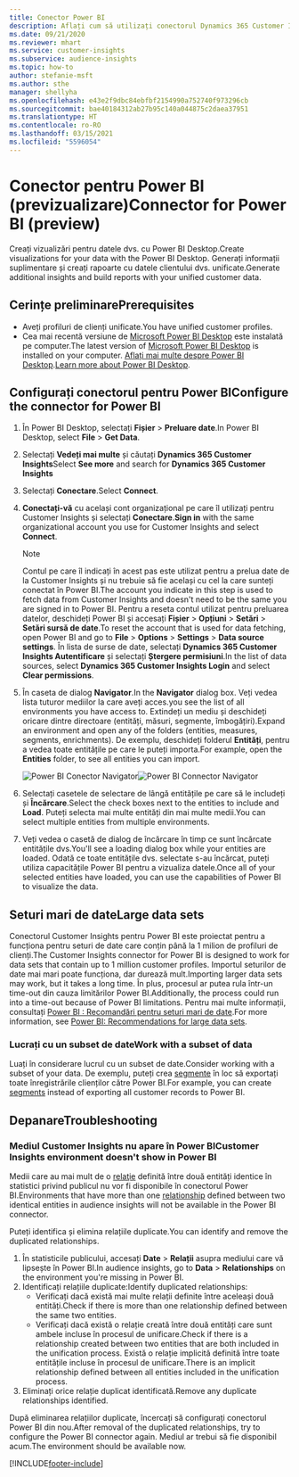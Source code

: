 ```yaml
---
title: Conector Power BI
description: Aflați cum să utilizați conectorul Dynamics 365 Customer Insights în Power BI.
ms.date: 09/21/2020
ms.reviewer: mhart
ms.service: customer-insights
ms.subservice: audience-insights
ms.topic: how-to
author: stefanie-msft
ms.author: sthe
manager: shellyha
ms.openlocfilehash: e43e2f9dbc84ebfbf2154990a752740f973296cb
ms.sourcegitcommit: bae40184312ab27b95c140a044875c2daea37951
ms.translationtype: HT
ms.contentlocale: ro-RO
ms.lasthandoff: 03/15/2021
ms.locfileid: "5596054"
---
```

# <a name="connector-for-power-bi-preview"></a><span data-ttu-id="26199-103">Conector pentru Power BI (previzualizare)</span><span class="sxs-lookup"><span data-stu-id="26199-103">Connector for Power BI (preview)</span></span>

<span data-ttu-id="26199-104">Creați vizualizări pentru datele dvs. cu Power BI Desktop.</span><span class="sxs-lookup"><span data-stu-id="26199-104">Create visualizations for your data with the Power BI Desktop.</span></span> <span data-ttu-id="26199-105">Generați informații suplimentare și creați rapoarte cu datele clientului dvs. unificate.</span><span class="sxs-lookup"><span data-stu-id="26199-105">Generate additional insights and build reports with your unified customer data.</span></span>

## <a name="prerequisites"></a><span data-ttu-id="26199-106">Cerințe preliminare</span><span class="sxs-lookup"><span data-stu-id="26199-106">Prerequisites</span></span>

- <span data-ttu-id="26199-107">Aveți profiluri de clienți unificate.</span><span class="sxs-lookup"><span data-stu-id="26199-107">You have unified customer profiles.</span></span>
- <span data-ttu-id="26199-108">Cea mai recentă versiune de [Microsoft Power BI Desktop](https://powerbi.microsoft.com/desktop/) este instalată pe computer.</span><span class="sxs-lookup"><span data-stu-id="26199-108">The latest version of [Microsoft Power BI Desktop](https://powerbi.microsoft.com/desktop/) is installed on your computer.</span></span> <span data-ttu-id="26199-109">[Aflați mai multe despre Power BI Desktop](/power-bi/desktop-what-is-desktop).</span><span class="sxs-lookup"><span data-stu-id="26199-109">[Learn more about Power BI Desktop](/power-bi/desktop-what-is-desktop).</span></span>

## <a name="configure-the-connector-for-power-bi"></a><span data-ttu-id="26199-110">Configurați conectorul pentru Power BI</span><span class="sxs-lookup"><span data-stu-id="26199-110">Configure the connector for Power BI</span></span>

1. <span data-ttu-id="26199-111">În Power BI Desktop, selectați **Fișier** > **Preluare date**.</span><span class="sxs-lookup"><span data-stu-id="26199-111">In Power BI Desktop, select **File** > **Get Data**.</span></span>

1. <span data-ttu-id="26199-112">Selectați **Vedeți mai multe** și căutați **Dynamics 365 Customer Insights**</span><span class="sxs-lookup"><span data-stu-id="26199-112">Select **See more** and search for **Dynamics 365 Customer Insights**</span></span>

1. <span data-ttu-id="26199-113">Selectați **Conectare**.</span><span class="sxs-lookup"><span data-stu-id="26199-113">Select **Connect**.</span></span>

1. <span data-ttu-id="26199-114">**Conectați-vă** cu același cont organizațional pe care îl utilizați pentru Customer Insights și selectați **Conectare**.</span><span class="sxs-lookup"><span data-stu-id="26199-114">**Sign in** with the same organizational account you use for Customer Insights and select **Connect**.</span></span>
   > [!NOTE]
   > <span data-ttu-id="26199-115">Contul pe care îl indicați în acest pas este utilizat pentru a prelua date de la Customer Insights și nu trebuie să fie același cu cel la care sunteți conectat în Power BI.</span><span class="sxs-lookup"><span data-stu-id="26199-115">The account you indicate in this step is used to fetch data from Customer Insights and doesn't need to be the same you are signed in to Power BI.</span></span> <span data-ttu-id="26199-116">Pentru a reseta contul utilizat pentru preluarea datelor, deschideți Power BI și accesați **Fișier** > **Opțiuni** > **Setări** > **Setări sursă de date**.</span><span class="sxs-lookup"><span data-stu-id="26199-116">To reset the account that is used for data fetching, open Power BI and go to **File** > **Options** > **Settings** > **Data source settings**.</span></span> <span data-ttu-id="26199-117">În lista de surse de date, selectați **Dynamics 365 Customer Insights Autentificare** și selectați **Ștergere permisiuni**.</span><span class="sxs-lookup"><span data-stu-id="26199-117">In the list of data sources, select **Dynamics 365 Customer Insights Login** and select **Clear permissions**.</span></span>  

1. <span data-ttu-id="26199-118">În caseta de dialog **Navigator**.</span><span class="sxs-lookup"><span data-stu-id="26199-118">In the **Navigator** dialog box.</span></span> <span data-ttu-id="26199-119">Veți vedea lista tuturor mediilor la care aveți acces.</span><span class="sxs-lookup"><span data-stu-id="26199-119">you see the list of all environments you have access to.</span></span> <span data-ttu-id="26199-120">Extindeți un mediu și deschideți oricare dintre directoare (entități, măsuri, segmente, îmbogățiri).</span><span class="sxs-lookup"><span data-stu-id="26199-120">Expand an environment and open any of the folders (entities, measures, segments, enrichments).</span></span> <span data-ttu-id="26199-121">De exemplu, deschideți folderul **Entități**, pentru a vedea toate entitățile pe care le puteți importa.</span><span class="sxs-lookup"><span data-stu-id="26199-121">For example, open the **Entities** folder, to see all entities you can import.</span></span>

   <span data-ttu-id="26199-122">![Power BI Conector Navigator](media/power-bi-navigator.png "Conector Navigator Power BI")</span><span class="sxs-lookup"><span data-stu-id="26199-122">![Power BI Connector Navigator](media/power-bi-navigator.png "Power BI Connector Navigator")</span></span>

1. <span data-ttu-id="26199-123">Selectați casetele de selectare de lângă entitățile pe care să le includeți și **Încărcare**.</span><span class="sxs-lookup"><span data-stu-id="26199-123">Select the check boxes next to the entities to include and **Load**.</span></span> <span data-ttu-id="26199-124">Puteți selecta mai multe entități din mai multe medii.</span><span class="sxs-lookup"><span data-stu-id="26199-124">You can select multiple entities from multiple environments.</span></span>

1. <span data-ttu-id="26199-125">Veți vedea o casetă de dialog de încărcare în timp ce sunt încărcate entitățile dvs.</span><span class="sxs-lookup"><span data-stu-id="26199-125">You'll see a loading dialog box while your entities are loaded.</span></span> <span data-ttu-id="26199-126">Odată ce toate entitățile dvs. selectate s-au încărcat, puteți utiliza capacitățile Power BI pentru a vizualiza datele.</span><span class="sxs-lookup"><span data-stu-id="26199-126">Once all of your selected entities have loaded, you can use the capabilities of Power BI to visualize the data.</span></span>

## <a name="large-data-sets"></a><span data-ttu-id="26199-127">Seturi mari de date</span><span class="sxs-lookup"><span data-stu-id="26199-127">Large data sets</span></span>

<span data-ttu-id="26199-128">Conectorul Customer Insights pentru Power BI este proiectat pentru a funcționa pentru seturi de date care conțin până la 1 milion de profiluri de clienți.</span><span class="sxs-lookup"><span data-stu-id="26199-128">The Customer Insights connector for Power BI is designed to work for data sets that contain up to 1 million customer profiles.</span></span> <span data-ttu-id="26199-129">Importul seturilor de date mai mari poate funcționa, dar durează mult.</span><span class="sxs-lookup"><span data-stu-id="26199-129">Importing larger data sets may work, but it takes a long time.</span></span> <span data-ttu-id="26199-130">În plus, procesul ar putea rula într-un time-out din cauza limitărilor Power BI.</span><span class="sxs-lookup"><span data-stu-id="26199-130">Additionally, the process could run into a time-out because of Power BI limitations.</span></span> <span data-ttu-id="26199-131">Pentru mai multe informații, consultați [Power BI : Recomandări pentru seturi mari de date](/power-bi/admin/service-premium-what-is#large-datasets).</span><span class="sxs-lookup"><span data-stu-id="26199-131">For more information, see [Power BI: Recommendations for large data sets](/power-bi/admin/service-premium-what-is#large-datasets).</span></span> 

### <a name="work-with-a-subset-of-data"></a><span data-ttu-id="26199-132">Lucrați cu un subset de date</span><span class="sxs-lookup"><span data-stu-id="26199-132">Work with a subset of data</span></span>

<span data-ttu-id="26199-133">Luați în considerare lucrul cu un subset de date.</span><span class="sxs-lookup"><span data-stu-id="26199-133">Consider working with a subset of your data.</span></span> <span data-ttu-id="26199-134">De exemplu, puteți crea [segmente](segments.md) în loc să exportați toate înregistrările clienților către Power BI.</span><span class="sxs-lookup"><span data-stu-id="26199-134">For example, you can create [segments](segments.md) instead of exporting all customer records to Power BI.</span></span>

## <a name="troubleshooting"></a><span data-ttu-id="26199-135">Depanare</span><span class="sxs-lookup"><span data-stu-id="26199-135">Troubleshooting</span></span>

### <a name="customer-insights-environment-doesnt-show-in-power-bi"></a><span data-ttu-id="26199-136">Mediul Customer Insights nu apare în Power BI</span><span class="sxs-lookup"><span data-stu-id="26199-136">Customer Insights environment doesn't show in Power BI</span></span>

<span data-ttu-id="26199-137">Medii care au mai mult de o [relaţie](relationships.md) definită între două entități identice în statistici privind publicul nu vor fi disponibile în conectorul Power BI.</span><span class="sxs-lookup"><span data-stu-id="26199-137">Environments that have more than one [relationship](relationships.md) defined between two identical entities in audience insights will not be available in the Power BI connector.</span></span>

<span data-ttu-id="26199-138">Puteți identifica și elimina relațiile duplicate.</span><span class="sxs-lookup"><span data-stu-id="26199-138">You can identify and remove the duplicated relationships.</span></span>

1. <span data-ttu-id="26199-139">În statisticile publicului, accesați **Date** > **Relații** asupra mediului care vă lipsește în Power BI.</span><span class="sxs-lookup"><span data-stu-id="26199-139">In audience insights, go to **Data** > **Relationships** on the environment you're missing in Power BI.</span></span>
2. <span data-ttu-id="26199-140">Identificați relațiile duplicate:</span><span class="sxs-lookup"><span data-stu-id="26199-140">Identify duplicated relationships:</span></span>
   - <span data-ttu-id="26199-141">Verificați dacă există mai multe relații definite între aceleași două entități.</span><span class="sxs-lookup"><span data-stu-id="26199-141">Check if there is more than one relationship defined between the same two entities.</span></span>
   - <span data-ttu-id="26199-142">Verificați dacă există o relație creată între două entități care sunt ambele incluse în procesul de unificare.</span><span class="sxs-lookup"><span data-stu-id="26199-142">Check if there is a relationship created between two entities that are both included in the unification process.</span></span> <span data-ttu-id="26199-143">Există o relație implicită definită între toate entitățile incluse în procesul de unificare.</span><span class="sxs-lookup"><span data-stu-id="26199-143">There is an implicit relationship defined between all entities included in the unification process.</span></span>
3. <span data-ttu-id="26199-144">Eliminați orice relație duplicat identificată.</span><span class="sxs-lookup"><span data-stu-id="26199-144">Remove any duplicate relationships identified.</span></span>

<span data-ttu-id="26199-145">După eliminarea relațiilor duplicate, încercați să configurați conectorul Power BI din nou.</span><span class="sxs-lookup"><span data-stu-id="26199-145">After removal of the duplicated relationships, try to configure the Power BI connector again.</span></span> <span data-ttu-id="26199-146">Mediul ar trebui să fie disponibil acum.</span><span class="sxs-lookup"><span data-stu-id="26199-146">The environment should be available now.</span></span>

[!INCLUDE[footer-include](../includes/footer-banner.md)]